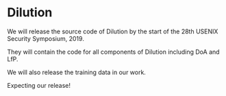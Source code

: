 # Dilution

We will release the source code of Dilution by the start of the 28th USENIX Security Symposium, 2019.

They will contain the code for all components of Dilution including DoA and LfP.

We will also release the training data in our work.

Expecting our release!
